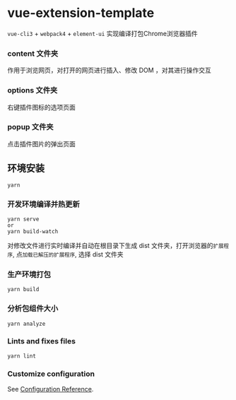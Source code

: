 # vue-extension-template
`vue-cli3` + `webpack4` + `element-ui`  实现编译打包Chrome浏览器插件

### content 文件夹
作用于浏览网页，对打开的网页进行插入、修改 DOM ，对其进行操作交互

### options 文件夹
右键插件图标的选项页面

### popup 文件夹
点击插件图片的弹出页面

## 环境安装
```
yarn
```

### 开发环境编译并热更新
```
yarn serve
or
yarn build-watch
```
对修改文件进行实时编译并自动在根目录下生成 dist 文件夹，打开浏览器的`扩展程序`, 点`加载已解压的扩展程序`, 选择 dist 文件夹

### 生产环境打包
```
yarn build
```

### 分析包组件大小
```
yarn analyze
```

### Lints and fixes files
```
yarn lint
```

### Customize configuration
See [Configuration Reference](https://cli.vuejs.org/config/).
